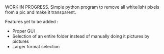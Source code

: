 WORK IN PROGRESS.
Simple python program to remove all white(ish) pixels from a pic and make it transparent.


Features yet to be added :
- Proper GUI
- Selection of an entire folder instead of manually doing it pictures by pictures
- Larger format selection